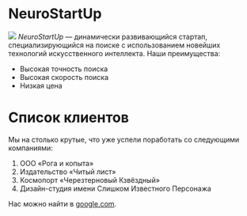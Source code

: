 # NeuroStartUp
![](https://netology-code.github.io/git-homeworks/introduction/assets/logo.png)
*NeuroStartUp* — динамически развивающийся стартап, специализирующийся на поиске с использованием новейших технологий искусственного интеллекта.
Наши преимущества:
* Высокая точность поиска
* Высокая скорость поиска
* Низкая цена

# Список клиентов

Мы на столько крутые, что уже успели поработать со следующими компаниями:

 1.   ООО «Рога и копыта»
 1.   Издательство «Читый лист»
 1.   Космопорт «Черезтерновый Кзвёздный»
 1.   Дизайн-студия имени Слишком Известного Персонажа

Нас можно найти в [google.com](https://google.com).